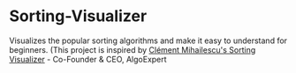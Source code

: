 # Sorting-Visualizer
Visualizes the popular sorting algorithms and make it easy to understand for beginners.
(This project is inspired by [Clément Mihailescu's Sorting Visualizer](https://clementmihailescu.github.io/Sorting-Visualizer/) - Co-Founder & CEO, AlgoExpert 
